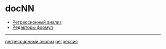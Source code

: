 # docNN
* [Регрессионный анализ](/articles/%D0%A0%D0%B5%D0%B3%D1%80%D0%B5%D1%81%D1%81%D0%B8%D0%BE%D0%BD%D0%BD%D1%8B%D0%B9%20%D0%B0%D0%BD%D0%B0%D0%BB%D0%B8%D0%B7.md)
* [Редакторы формул](/articles/%D0%A0%D0%B5%D0%B4%D0%B0%D0%BA%D1%82%D0%BE%D1%80%D1%8B%20%D1%84%D0%BE%D1%80%D0%BC%D1%83%D0%BB.md)
---
[регрессионный анализ](/tags/%D1%80%D0%B5%D0%B3%D1%80%D0%B5%D1%81%D1%81%D0%B8%D0%BE%D0%BD%D0%BD%D1%8B%D0%B9%20%D0%B0%D0%BD%D0%B0%D0%BB%D0%B8%D0%B7.md)
[регрессия](/tags/%D1%80%D0%B5%D0%B3%D1%80%D0%B5%D1%81%D1%81%D0%B8%D1%8F.md)
